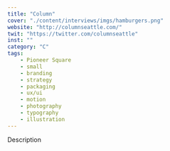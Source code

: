 ```yaml
---
title: "Column"
cover: "./content/interviews/imgs/hamburgers.png"
website: "http://columnseattle.com/"
twit: "https://twitter.com/columnseattle"
inst: ""
category: "C"
tags:
    - Pioneer Square
    - small
    - branding
    - strategy
    - packaging
    - ux/ui
    - motion
    - photography
    - typography
    - illustration
---
```


Description
